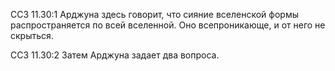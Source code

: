 ССЗ 11.30:1	Арджуна здесь говорит, что сияние вселенской формы распространяется по всей вселенной. Оно всепроникающе, и от него не скрыться.

ССЗ 11.30:2	Затем Арджуна задает два вопроса.